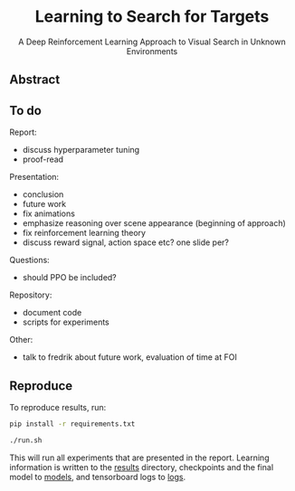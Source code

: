 <h1 align="center"> Learning to Search for Targets</h1>
<p align="center">A Deep Reinforcement Learning Approach to Visual Search in Unknown Environments</p>

## Abstract

## To do

Report:

- discuss hyperparameter tuning
- proof-read

Presentation:

- conclusion
- future work
- fix animations
- emphasize reasoning over scene appearance (beginning of approach)
- fix reinforcement learning theory
- discuss reward signal, action space etc? one slide per?

Questions:

- should PPO be included?

Repository:

- document code
- scripts for experiments

Other:

- talk to fredrik about future work, evaluation of time at FOI

## Reproduce

To reproduce results, run:

```bash
pip install -r requirements.txt

./run.sh
```

This will run all experiments that are presented in the report.
Learning information is written to the [results](./results) directory, checkpoints and the final model to [models](./models), and tensorboard logs to [logs](./logs).
